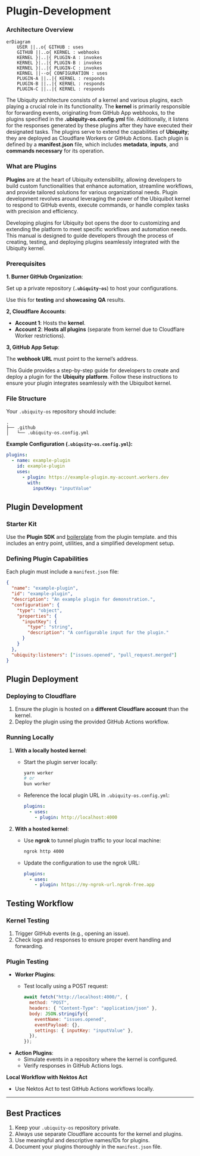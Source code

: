 # Plugin-Development

### **Architecture Overview**

```mermaid
erDiagram
    USER ||..o{ GITHUB : uses
    GITHUB ||..o{ KERNEL : webhooks
    KERNEL }|..|{ PLUGIN-A : invokes
    KERNEL }|..|{ PLUGIN-B : invokes
    KERNEL }|..|{ PLUGIN-C : invokes
    KERNEL ||--o{ CONFIGURATION : uses
    PLUGIN-A ||..|{ KERNEL : responds
    PLUGIN-B ||..|{ KERNEL : responds
    PLUGIN-C ||..|{ KERNEL : responds
```

The Ubiquity architecture consists of a kernel and various plugins, each playing a crucial role in its functionality. The **kernel** is primarily responsible for forwarding events, originating from GitHub App webhooks, to the plugins specified in the **.ubiquity-os.config.yml** file. Additionally, it listens for the responses generated by these plugins after they have executed their designated tasks. The plugins serve to extend the capabilities of **Ubiquity**; they are deployed as Cloudflare Workers or GitHub Actions. Each plugin is defined by a **manifest.json** file, which includes **metadata**, **inputs**, and **commands necessary** for its operation.

### What are Plugins

**Plugins** are at the heart of Ubiquity extensibility, allowing developers to build custom functionalities that enhance automation, streamline workflows, and provide tailored solutions for various organizational needs. Plugin development revolves around leveraging the power of the Ubiquibot kernel to respond to GitHub events, execute commands, or handle complex tasks with precision and efficiency.

Developing plugins for Ubiquity bot opens the door to customizing and extending the platform to meet specific workflows and automation needs. This manual is designed to guide developers through the process of creating, testing, and deploying plugins seamlessly integrated with the Ubiquity kernel.

### **Prerequisites**

**1. Burner GitHub Organization**:

Set up a private repository (**`.ubiquity-os`**) to host your configurations.

Use this for **testing** and **showcasing** **QA** results.

**2, Cloudflare Accounts**:

* **Account 1**: Hosts the **kernel**.
* **Account 2**: **Hosts all plugins** (separate from kernel due to Cloudflare Worker restrictions).

**3, GitHub App Setup**:

The **webhook URL** must point to the kernel’s address.

This Guide provides a step-by-step guide for developers to create and deploy a plugin for the **Ubiquity** **platform**. Follow these instructions to ensure your plugin integrates seamlessly with the Ubiquibot kernel.

### **File Structure**

Your `.ubiquity-os` repository should include:

```plaintext
.
├── .github
│   └── .ubiquity-os.config.yml
```

**Example Configuration (`.ubiquity-os.config.yml`):**

```yaml
plugins:
  - name: example-plugin
    id: example-plugin
    uses:
      - plugin: https://example-plugin.my-account.workers.dev
        with:
          inputKey: "inputValue"
```

## **Plugin Development**

### **Starter Kit**

Use the **Plugin SDK** and [boilerplate](https://github.com/ubiquity-os/plugin-template) from the plugin template. and this includes an entry point, utilities, and a simplified development setup.

### **Defining Plugin Capabilities**

Each plugin must include a `manifest.json` file:

```json
{
  "name": "example-plugin",
  "id": "example-plugin",
  "description": "An example plugin for demonstration.",
  "configuration": {
    "type": "object",
    "properties": {
      "inputKey": {
        "type": "string",
        "description": "A configurable input for the plugin."
      }
    }
  },
  "ubiquity:listeners": ["issues.opened", "pull_request.merged"]
}
```

## **Plugin Deployment**

### **Deploying to Cloudflare**

1. Ensure the plugin is hosted on a **different Cloudflare account** than the kernel.
2. Deploy the plugin using the provided GitHub Actions workflow.

### **Running Locally**

1. **With a locally hosted kernel**:
   *   Start the plugin server locally:

       ```bash
       yarn worker
       # or
       bun worker
       ```
   *   Reference the local plugin URL in `.ubiquity-os.config.yml`:

       ```yaml
       plugins:
         - uses:
           - plugin: http://localhost:4000
       ```
2. **With a hosted kernel**:
   *   Use **ngrok** to tunnel plugin traffic to your local machine:

       ```bash
       ngrok http 4000
       ```
   *   Update the configuration to use the ngrok URL:

       ```yaml
       plugins:
         - uses:
           - plugin: https://my-ngrok-url.ngrok-free.app
       ```

## **Testing Workflow**

### **Kernel Testing**

1. Trigger GitHub events (e.g., opening an issue).
2. Check logs and responses to ensure proper event handling and forwarding.

### **Plugin Testing**

* **Worker Plugins**:
  *   Test locally using a POST request:

      ```javascript
      await fetch("http://localhost:4000/", {
        method: "POST",
        headers: { "Content-Type": "application/json" },
        body: JSON.stringify({
          eventName: "issues.opened",
          eventPayload: {},
          settings: { inputKey: "inputValue" },
        }),
      });
      ```
* **Action Plugins**:
  * Simulate events in a repository where the kernel is configured.
  * Verify responses in GitHub Actions logs.

**Local Workflow with Nektos Act**

* Use Nektos Act to test GitHub Actions workflows locally.

***

## **Best Practices**

1. Keep your `.ubiquity-os` repository private.
2. Always use separate Cloudflare accounts for the kernel and plugins.
3. Use meaningful and descriptive names/IDs for plugins.
4. Document your plugins thoroughly in the `manifest.json` file.
